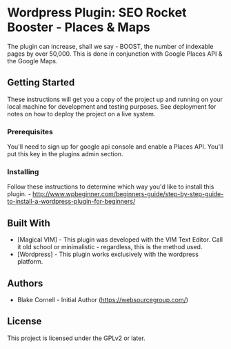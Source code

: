 # Wordpress Plugin: SEO Rocket Booster - Places & Maps

The plugin can increase, shall we say - BOOST, the number of indexable pages by over 50,000. This is done in conjunction with Google Places API & the Google Maps.

## Getting Started

These instructions will get you a copy of the project up and running on your local machine for development and testing purposes. See deployment for notes on how to deploy the project on a live system.

### Prerequisites

You'll need to sign up for google api console and enable a Places API. You'll put this key in the plugins admin section.

### Installing

Follow these instructions to determine which way you'd like to install this plugin.
	- http://www.wpbeginner.com/beginners-guide/step-by-step-guide-to-install-a-wordpress-plugin-for-beginners/

## Built With

* [Magical VIM] - This plugin was developed with the VIM Text Editor. Call it old school or minimalistic - regardless, this is the method used.
* [Wordpress] - This plugin works exclusively with the wordpress platform.

## Authors

* Blake Cornell - Initial Author (https://websourcegroup.com/)

## License

This project is licensed under the GPLv2 or later.
